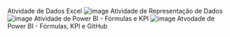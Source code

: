 Atividade de Dados Excel
![image](https://github.com/user-attachments/assets/5ddef9c4-2f06-4b99-9ce3-922007d4d690)
Atividade de Representação de Dados 
![image](https://github.com/user-attachments/assets/e8ed409b-9fca-49cb-97c9-b2be5a7c6483)
Atividade de Power BI - Fórmulas e KPI
![image](https://github.com/user-attachments/assets/888363c4-4990-4b60-b039-b855ffeb768c)
Atvodade de Power BI - Fórmulas, KPI e GitHub 
